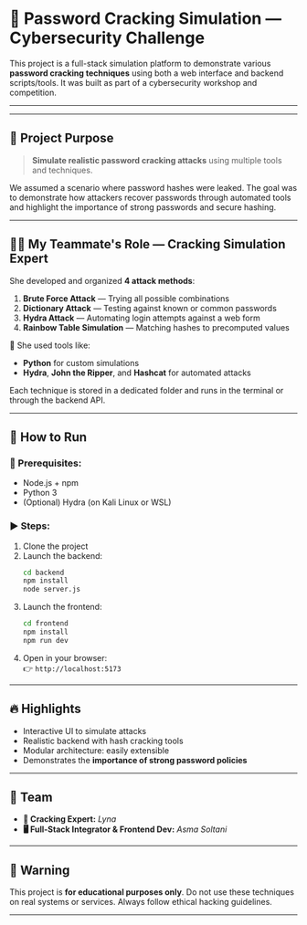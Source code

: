 
# 🔐 Password Cracking Simulation — Cybersecurity Challenge

This project is a full-stack simulation platform to demonstrate various **password cracking techniques** using both a web interface and backend scripts/tools. It was built as part of a cybersecurity workshop and competition.

---

---

## 🎯 Project Purpose

> **Simulate realistic password cracking attacks** using multiple tools and techniques.

We assumed a scenario where password hashes were leaked. The goal was to demonstrate how attackers recover passwords through automated tools and highlight the importance of strong passwords and secure hashing.

---

## 👩‍💻 My Teammate's Role — Cracking Simulation Expert

She developed and organized **4 attack methods**:

1. **Brute Force Attack** — Trying all possible combinations  
2. **Dictionary Attack** — Testing against known or common passwords  
3. **Hydra Attack** — Automating login attempts against a web form  
4. **Rainbow Table Simulation** — Matching hashes to precomputed values

🔧 She used tools like:
- **Python** for custom simulations
- **Hydra**, **John the Ripper**, and **Hashcat** for automated attacks

Each technique is stored in a dedicated folder and runs in the terminal or through the backend API.

---

## 🚀 How to Run

### 📌 Prerequisites:
- Node.js + npm
- Python 3
- (Optional) Hydra (on Kali Linux or WSL)

### ▶️ Steps:
1. Clone the project
2. Launch the backend:
   ```bash
   cd backend
   npm install
   node server.js
   ```
3. Launch the frontend:
   ```bash
   cd frontend
   npm install
   npm run dev
   ```
4. Open in your browser:  
   👉 `http://localhost:5173`

---

## 🔥 Highlights

- Interactive UI to simulate attacks  
- Realistic backend with hash cracking tools  
- Modular architecture: easily extensible  
- Demonstrates the **importance of strong password policies**

---

## 🤝 Team

- **🧠 Cracking Expert:** _Lyna_  
- **🖥️ Full-Stack Integrator & Frontend Dev:** _Asma Soltani_

---

## 📢 Warning

This project is **for educational purposes only**. Do not use these techniques on real systems or services. Always follow ethical hacking guidelines.

---
